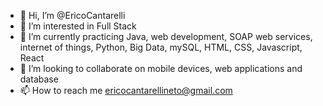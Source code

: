 - 👋 Hi, I’m @EricoCantarelli
- 👀 I’m interested in Full Stack
- 🌱 I’m currently practicing Java, web development, SOAP web services, internet of things, Python, Big Data, mySQL, HTML, CSS, Javascript, React
- 💞️ I’m looking to collaborate on mobile devices, web applications and database
- 📫 How to reach me ericocantarellineto@gmail.com

<!---
EricoCantarelli/EricoCantarelli is a ✨ special ✨ repository because its `README.md` (this file) appears on your GitHub profile.
You can click the Preview link to take a look at your changes.
--->
